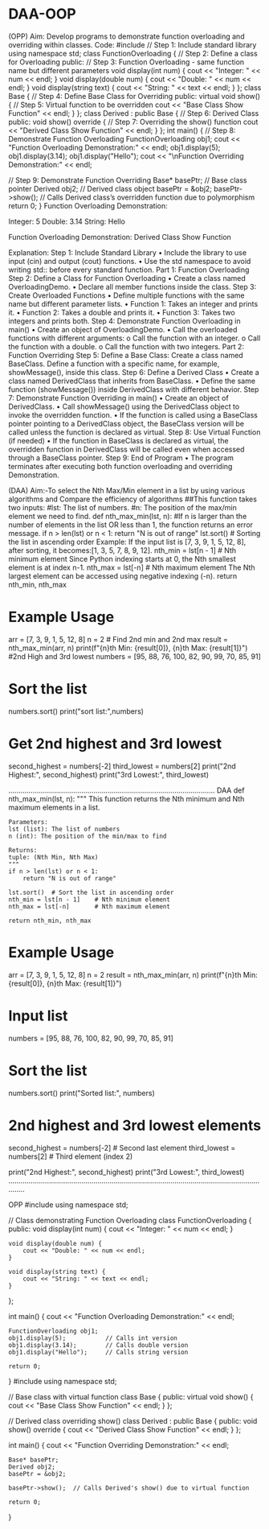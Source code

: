 # DAA-OOP
(OPP)
Aim: Develop programs to demonstrate function overloading and overriding within 
classes.
Code:
#include <iostream> // Step 1: Include standard library
using namespace std;
class FunctionOverloading { // Step 2: Define a class for Overloading
public:
 // Step 3: Function Overloading - same function name but different parameters
 void display(int num) {
 cout << "Integer: " << num << endl;
 }
 void display(double num) {
 cout << "Double: " << num << endl;
 }
 void display(string text) {
 cout << "String: " << text << endl;
 }
};
class Base { // Step 4: Define Base Class for Overriding
public:
 virtual void show() { // Step 5: Virtual function to be overridden
cout << "Base Class Show Function" << endl;
 }
};
class Derived : public Base { // Step 6: Derived Class
public:
 void show() override { // Step 7: Overriding the show() function
 cout << "Derived Class Show Function" << endl;
 }
};
int main() {
 // Step 8: Demonstrate Function Overloading
 FunctionOverloading obj1;
 cout << "Function Overloading Demonstration:" << endl;
 obj1.display(5);
 obj1.display(3.14);
 obj1.display("Hello");
 cout << "\nFunction Overriding Demonstration:" << endl;
 
 // Step 9: Demonstrate Function Overriding
 Base* basePtr; // Base class pointer
 Derived obj2; // Derived class object
 basePtr = &obj2;
 basePtr->show(); // Calls Derived class’s overridden function due to polymorphism
 return 0;
}
Function Overloading Demonstration:

Integer: 5
Double: 3.14
String: Hello

Function Overloading Demonstration:
Derived Class Show Function

Explanation:
Step 1: Include Standard Library
• Include the <iostream> library to use input (cin) and output (cout) functions.
• Use the std namespace to avoid writing std:: before every standard function.
Part 1: Function Overloading
Step 2: Define a Class for Function Overloading
• Create a class named OverloadingDemo.
• Declare all member functions inside the class.
Step 3: Create Overloaded Functions
• Define multiple functions with the same name but different parameter lists.
• Function 1: Takes an integer and prints it.
• Function 2: Takes a double and prints it.
• Function 3: Takes two integers and prints both.
Step 4: Demonstrate Function Overloading in main()
• Create an object of OverloadingDemo.
• Call the overloaded functions with different arguments:
o Call the function with an integer.
o Call the function with a double.
o Call the function with two integers.
Part 2: Function Overriding
Step 5: Define a Base Class: Create a class named BaseClass. Define a function with a 
specific name, for example, showMessage(), inside this class.
Step 6: Define a Derived Class
• Create a class named DerivedClass that inherits from BaseClass.
• Define the same function (showMessage()) inside DerivedClass with different 
behavior.
Step 7: Demonstrate Function Overriding in main()
• Create an object of DerivedClass.
• Call showMessage() using the DerivedClass object to invoke the overridden function.
• If the function is called using a BaseClass pointer pointing to a DerivedClass object, 
the BaseClass version will be called unless the function is declared as virtual.
Step 8: Use Virtual Function (if needed)
• If the function in BaseClass is declared as virtual, the overridden function in 
DerivedClass will be called even when accessed through a BaseClass pointer.
Step 9: End of Program
• The program terminates after executing both function overloading and overriding 
Demonstration.

(DAA)
Aim:-To select the Nth Max/Min element in a list by using various algorithms and Compare
the efficiency of algorithms
##This function takes two inputs:
#lst: The list of numbers.
#n: The position of the max/min element we need to find.
def nth_max_min(lst, n):
#If n is larger than the number of elements in the list OR less than 1, the function returns an
error message.
if n > len(lst) or n < 1:
return "N is out of range"
lst.sort() # Sorting the list in ascending order Example: If the input list is [7, 3, 9, 1, 5, 12,
8], after sorting, it becomes:[1, 3, 5, 7, 8, 9, 12].
nth_min = lst[n - 1] # Nth minimum element Since Python indexing starts at 0, the Nth
smallest element is at index n-1.
nth_max = lst[-n] # Nth maximum element The Nth largest element can be accessed
using negative indexing (-n).
return nth_min, nth_max
# Example Usage
arr = [7, 3, 9, 1, 5, 12, 8]
n = 2 # Find 2nd min and 2nd max
result = nth_max_min(arr, n)
print(f"{n}th Min: {result[0]}, {n}th Max: {result[1]}")
#2nd High and 3rd lowest
numbers = [95, 88, 76, 100, 82, 90, 99, 70, 85, 91]
# Sort the list
numbers.sort()
print("sort list:",numbers)
# Get 2nd highest and 3rd lowest
second_highest = numbers[-2]
third_lowest = numbers[2]
print("2nd Highest:", second_highest)
print("3rd Lowest:", third_lowest)

......................................................................................................
DAA
def nth_max_min(lst, n):
    """
    This function returns the Nth minimum and Nth maximum elements in a list.
    
    Parameters:
    lst (list): The list of numbers
    n (int): The position of the min/max to find

    Returns:
    tuple: (Nth Min, Nth Max)
    """
    if n > len(lst) or n < 1:
        return "N is out of range"
    
    lst.sort()  # Sort the list in ascending order
    nth_min = lst[n - 1]    # Nth minimum element
    nth_max = lst[-n]       # Nth maximum element
    
    return nth_min, nth_max

# Example Usage
arr = [7, 3, 9, 1, 5, 12, 8]
n = 2
result = nth_max_min(arr, n)
print(f"{n}th Min: {result[0]}, {n}th Max: {result[1]}")
# Input list
numbers = [95, 88, 76, 100, 82, 90, 99, 70, 85, 91]

# Sort the list
numbers.sort()
print("Sorted list:", numbers)

# 2nd highest and 3rd lowest elements
second_highest = numbers[-2]  # Second last element
third_lowest = numbers[2]     # Third element (index 2)

print("2nd Highest:", second_highest)
print("3rd Lowest:", third_lowest)
....................................................................................................................................

OPP
#include <iostream>
using namespace std;

// Class demonstrating Function Overloading
class FunctionOverloading {
public:
    void display(int num) {
        cout << "Integer: " << num << endl;
    }

    void display(double num) {
        cout << "Double: " << num << endl;
    }

    void display(string text) {
        cout << "String: " << text << endl;
    }
};

int main() {
    cout << "Function Overloading Demonstration:" << endl;
    
    FunctionOverloading obj1;
    obj1.display(5);           // Calls int version
    obj1.display(3.14);        // Calls double version
    obj1.display("Hello");     // Calls string version

    return 0;
}
#include <iostream>
using namespace std;

// Base class with virtual function
class Base {
public:
    virtual void show() {
        cout << "Base Class Show Function" << endl;
    }
};

// Derived class overriding show()
class Derived : public Base {
public:
    void show() override {
        cout << "Derived Class Show Function" << endl;
    }
};

int main() {
    cout << "Function Overriding Demonstration:" << endl;

    Base* basePtr;
    Derived obj2;
    basePtr = &obj2;

    basePtr->show();  // Calls Derived's show() due to virtual function

    return 0;
}

